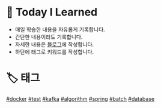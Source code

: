 # 📝 Today I Learned
- 매일 학습한 내용을 자유롭게 기록합니다.
- 간단한 내용이라도 기록합니다.
- 자세한 내용은 [블로그](https://velog.io/@wda067)에 작성합니다.
- 하단에 태그로 키워드를 작성합니다.

# 🏷️ 태그
[#docker](https://github.com/wda067/TIL/search?q=%23docker&type=code) 
[#test](https://github.com/wda067/TIL/search?q=%23test&type=code) 
[#kafka](https://github.com/wda067/TIL/search?q=%23kafka&type=code) 
[#algorithm](https://github.com/wda067/TIL/search?q=%23algorithm&type=code)
[#spring](https://github.com/wda067/TIL/search?q=%23spring&type=code)
[#batch](https://github.com/wda067/TIL/search?q=%23batch&type=code)
[#database](https://github.com/wda067/TIL/search?q=%23database&type=code)